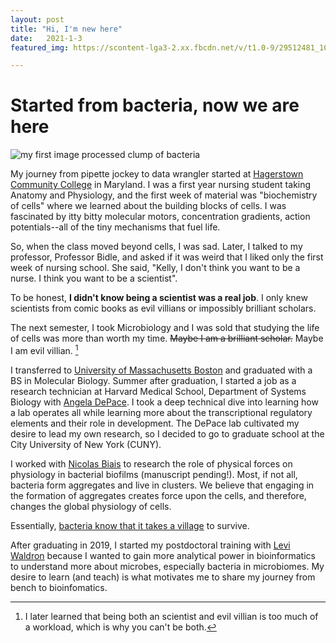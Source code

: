 ```yaml
---
layout: post
title: "Hi, I'm new here"
date:   2021-1-3
featured_img: https://scontent-lga3-2.xx.fbcdn.net/v/t1.0-9/29512481_10100390149125570_5374232527176629474_n.jpg?_nc_cat=104&ccb=2&_nc_sid=19026a&_nc_ohc=rWTyxdN6A2UAX8-GXpJ&_nc_ht=scontent-lga3-2.xx&oh=1e3e1aad84e572b745fe984ffef671fc&oe=601C3EE7

---
```



# Started from bacteria, now we are here

![my first image processed clump of bacteria](https://scontent-lga3-2.xx.fbcdn.net/v/t1.0-9/29512481_10100390149125570_5374232527176629474_n.jpg?_nc_cat=104&ccb=2&_nc_sid=19026a&_nc_ohc=rWTyxdN6A2UAX8-GXpJ&_nc_ht=scontent-lga3-2.xx&oh=1e3e1aad84e572b745fe984ffef671fc&oe=601C3EE7)

My journey from pipette jockey to data wrangler started at [Hagerstown Community College](https://www.hagerstowncc.edu/) in Maryland. I was a first year nursing student taking Anatomy and Physiology, and the first week of material was "biochemistry of cells" where we learned about the building blocks of cells. I was fascinated by itty bitty molecular motors, concentration gradients, action potentials--all of the tiny mechanisms that fuel life. 

So, when the class moved beyond cells, I was sad. Later, I talked to my professor, Professor Bidle, and asked if it was weird that I liked only the first week of nursing school. She said, "Kelly, I don't think you want to be a nurse. I think you want to be a scientist". 

To be honest, **I didn't know being a scientist was a real job**. I only knew scientists from comic books as evil villians or impossibly brilliant scholars. 

The next semester, I took Microbiology and I was sold that studying the life of cells was more than worth my time. ~~Maybe I am a brilliant scholar.~~ Maybe I am evil villian. [^1]

I transferred to [University of Massachusetts Boston](https://www.umb.edu/) and graduated with a BS in Molecular Biology. Summer after graduation, I started a job as a research technician at Harvard Medical School, Department of Systems Biology with [Angela DePace](https://depace.med.harvard.edu/). I took a deep technical dive into learning how a lab operates all while learning more about the transcriptional regulatory elements and their role in development. The DePace lab cultivated my desire to lead my own research, so I decided to go to graduate school at the City University of New York (CUNY). 

I worked with [Nicolas Biais](http://www.mechano-micro-biology.org/) to research the role of physical forces on physiology in bacterial biofilms (manuscript pending!). Most, if not all, bacteria form aggregates and live in clusters. We believe that engaging in the formation of aggregates creates force upon the cells, and therefore, changes the global physiology of cells. 

Essentially, [bacteria know that it takes a village](https://en.wikipedia.org/wiki/It_takes_a_village#:~:text=%22It%20takes%20a%20village%20to,a%20safe%20and%20healthy%20environment) to survive. 

After graduating in 2019, I started my postdoctoral training with [Levi Waldron](https://waldronlab.io/) because I wanted to gain more analytical power in bioinformatics to understand more about microbes, especially bacteria in microbiomes. My desire to learn (and teach) is what motivates me to share my journey from bench to bioinfomatics. 


[^1]: I later learned that being both an scientist and evil villian is too much of a workload, which is why you can't be both. 

